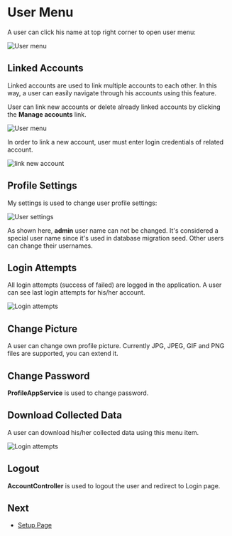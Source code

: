 # User Menu

A user can click his name at top right corner to open user menu:

<img src="D:/Github/documents/docs/en/images/user-menu-4.png" alt="User menu" class="img-thumbnail" />

## Linked Accounts

Linked accounts are used to link multiple accounts to each other. In this way, a user can easily navigate through his accounts using this feature.

User can link new accounts or delete already linked accounts by clicking the **Manage accounts** link.

<img src="D:/Github/documents/docs/en/images/linked-accounts-3.png" alt="User menu" class="img-thumbnail" />

In order to link a new account, user must enter login credentials of related account.

<img src="D:/Github/documents/docs/en/images/link-new-account-1.png" alt="link new account" class="img-thumbnail" />

## Profile Settings

My settings is used to change user profile settings:

<img src="D:/Github/documents/docs/en/images/user-settings-3.png" alt="User settings" class="img-thumbnail" />

As shown here, **admin** user name can not be changed. It's considered a special user name since it's used in database migration seed. Other users can change their usernames.

## Login Attempts

All login attempts (success of failed) are logged in the application. A user can see last login attempts for his/her account.

<img src="D:/Github/documents/docs/en/images/login-attempts-1.png" alt="Login attempts" class="img-thumbnail" />

## Change Picture

A user can change own profile picture. Currently JPG, JPEG, GIF and PNG files are supported, you can extend it.

## Change Password

**ProfileAppService** is used to change password.

## Download Collected Data

A user can download his/her collected data using this menu item.

<img src="D:/Github/documents/docs/en/images/gdpr_download_item.png" alt="Login attempts" class="img-thumbnail" />

## Logout

**AccountController** is used to logout the user and redirect to Login page.

## Next

- [Setup Page](Features-Angular-Setup-Page)